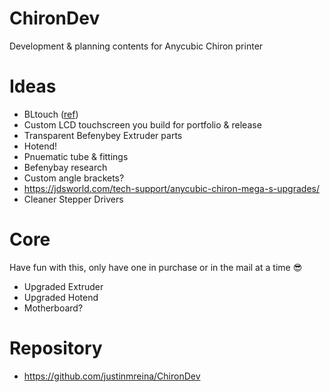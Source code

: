 # ChironDev

Development &amp; planning contents for Anycubic Chiron printer


# Ideas

- BLtouch ([ref](https://youtu.be/eF060dBEnfs))
- Custom LCD touchscreen you build for portfolio & release
- Transparent Befenybey Extruder parts
- Hotend!
- Pnuematic tube & fittings
- Befenybay research
- Custom angle brackets?
- https://jdsworld.com/tech-support/anycubic-chiron-mega-s-upgrades/
- Cleaner Stepper Drivers


# Core

Have fun with this, only have one in purchase or in the mail at a time 😎

- Upgraded Extruder
- Upgraded Hotend
- Motherboard?

# Repository

- https://github.com/justinmreina/ChironDev
